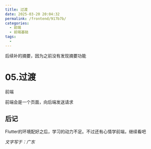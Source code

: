 ```yaml
---
title: 过渡
date: 2025-03-20 20:04:32
permalink: /frontend/917b7b/
categories:
  - 前端
  - 前端基础
tags:
  - 
---
```


后续补的摘要，因为之前没有发现摘要功能

<!-- more -->

# 05.过渡

前端

前端会是一个页面，向后端发送请求





## 后记

Flutter的环境配好之后，学习的动力不足。不过还有心情学前端，继续看吧

*文字写于：广东*
